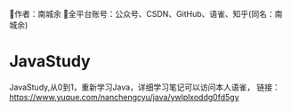 💫作者：南城余
🌟全平台账号：公众号、CSDN、GitHub、语雀、知乎(同名：南城余)



# JavaStudy
JavaStudy,从0到1，重新学习Java，详细学习笔记可以访问本人语雀，
链接：https://www.yuque.com/nanchengcyu/java/ywlplxoddg0fd5gy
